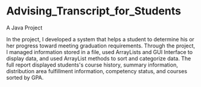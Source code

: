 # Advising_Transcript_for_Students
A Java Project


In the project, I developed a system that helps a student to determine his or her progress toward meeting graduation requirements. Through the project, I managed information stored in a file, used ArrayLists and GUI Interface to display data, and used ArrayList methods to sort and categorize data. The full report displayed students's course history, summary information, distribution area fulfillment information, competency status, and courses sorted by GPA.
